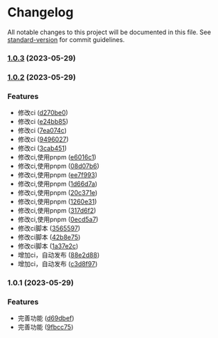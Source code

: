 # Changelog

All notable changes to this project will be documented in this file. See [standard-version](https://github.com/conventional-changelog/standard-version) for commit guidelines.

### [1.0.3](https://github.com/hanhanbuku/mp-ci/compare/v1.0.2...v1.0.3) (2023-05-29)

### [1.0.2](https://github.com/hanhanbuku/mp-ci/compare/v1.0.1...v1.0.2) (2023-05-29)


### Features

* 修改ci ([d270be0](https://github.com/hanhanbuku/mp-ci/commit/d270be0bcb2e818b0f0ef841a7747fcd2f77c1ea))
* 修改ci ([e24bb85](https://github.com/hanhanbuku/mp-ci/commit/e24bb852fab9a70173d9781c9d8b6c5c538e08da))
* 修改ci ([7ea074c](https://github.com/hanhanbuku/mp-ci/commit/7ea074cb78285e370895defacfa59415a5155c86))
* 修改ci ([9496027](https://github.com/hanhanbuku/mp-ci/commit/9496027f34fbb570732c8a1019a426f52adde365))
* 修改ci ([3cab451](https://github.com/hanhanbuku/mp-ci/commit/3cab451aa7a702b62a37ff500876dedee9bd8af8))
* 修改ci,使用pnpm ([e6016c1](https://github.com/hanhanbuku/mp-ci/commit/e6016c1d6f7dfee3585cfdb39844e90dd0242d47))
* 修改ci,使用pnpm ([08d07b6](https://github.com/hanhanbuku/mp-ci/commit/08d07b6fe61f0a4b95b00f131ea95c19c2cf946e))
* 修改ci,使用pnpm ([ee7f993](https://github.com/hanhanbuku/mp-ci/commit/ee7f993e454546c95d4b1c28df3a3c4d74ac6936))
* 修改ci,使用pnpm ([1d66d7a](https://github.com/hanhanbuku/mp-ci/commit/1d66d7af4896c567e09b519b107dfc7b9a08ef94))
* 修改ci,使用pnpm ([20c371e](https://github.com/hanhanbuku/mp-ci/commit/20c371ee1d9453e67bd6d984ee1522fa9f1b5a9a))
* 修改ci,使用pnpm ([1260e31](https://github.com/hanhanbuku/mp-ci/commit/1260e31cb1d3306d6cb507936ae5f9c577472d28))
* 修改ci,使用pnpm ([317d6f2](https://github.com/hanhanbuku/mp-ci/commit/317d6f2e16ef97840475aec54e5f2033f1292986))
* 修改ci,使用pnpm ([0ecd5a7](https://github.com/hanhanbuku/mp-ci/commit/0ecd5a79499e9d40aebbfb9fb2f229ca0820ea47))
* 修改ci脚本 ([3565597](https://github.com/hanhanbuku/mp-ci/commit/356559701bfca9975995c0648634466fba95f5a2))
* 修改ci脚本 ([42b8e75](https://github.com/hanhanbuku/mp-ci/commit/42b8e7531443024f06e01565fb347b2f6690c8c4))
* 修改ci脚本 ([1a37e2c](https://github.com/hanhanbuku/mp-ci/commit/1a37e2cebbf94961496f7e38a912d22204550ac2))
* 增加ci，自动发布 ([88e2d88](https://github.com/hanhanbuku/mp-ci/commit/88e2d888defd4bce3ed3c9caba893f8ac6c3e583))
* 增加ci，自动发布 ([c3d8f97](https://github.com/hanhanbuku/mp-ci/commit/c3d8f9752836a77cb23c17754434d820dd6203f1))

### 1.0.1 (2023-05-29)


### Features

* 完善功能 ([d69dbef](https://github.com/hanhanbuku/mp-ci/commit/d69dbefabc28bcac5efd80da2ff322f9e1b9069c))
* 完善功能 ([9fbcc75](https://github.com/hanhanbuku/mp-ci/commit/9fbcc75b6f6c8d43d4ca5880b58352b20652b5fa))
